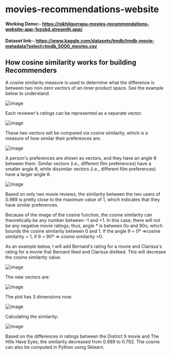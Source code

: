 # movies-recommendations-website

#### Working Demo:- https://nikhilgurrapu-movies-recommendations-website-app-1ozsbd.streamlit.app/
#### Dataset link:- https://www.kaggle.com/datasets/tmdb/tmdb-movie-metadata?select=tmdb_5000_movies.csv


## How cosine similarity works for building Recommenders
A cosine similarity measure is used to determine what the difference is between two non-zero vectors of an inner product space. See the example below to understand.

![image](https://user-images.githubusercontent.com/96330046/162226114-8f4f7a6c-528b-494a-9ec7-40ddf2523894.png)

Each reviewer's ratings can be represented as a separate vector.

![image](https://user-images.githubusercontent.com/96330046/162226350-04c1149d-30c2-47a3-8294-ca71f3b86103.png)

These two vectors will be compared via cosine similarity, which is a measure of how similar their preferences are.

![image](https://user-images.githubusercontent.com/96330046/162226461-72088b63-ebab-4106-a28f-d30d6056f899.png)

A person's preferences are shown as vectors, and they have an angle θ between them. Similar vectors (i.e., different film preferences) have a smaller angle θ, while dissimilar vectors (i.e., different film preferences) have a larger angle θ.

![image](https://user-images.githubusercontent.com/96330046/162227061-80958aa7-6f46-42a7-8d4b-2dd6a30d0a57.png)

Based on only two movie reviews, the similarity between the two users of 0.989 is pretty close to the maximum value of 1, which indicates that they have similar preferences.

Because of the image of the cosine function, the cosine similarity can theoretically be any number between -1 and +1. In this case, there will not be any negative movie ratings; thus, angle * is between 0o and 90o, which bounds the cosine similarity between 0 and 1. If the angle θ = 0º =>cosine similarity = 1, if θ = 90º => cosine similarity =0.

As an example below, I will add Bernard's rating for a movie and Clarissa's rating for a movie that Bernard liked and Clarissa disliked. This will decrease the cosine similarity value.

![image](https://user-images.githubusercontent.com/96330046/162228285-a7150cb1-468b-4d83-a1aa-54649a2e3210.png)

The new vectors are:

![image](https://user-images.githubusercontent.com/96330046/162228406-1495d42c-6e0b-407c-af0f-b8be4531dbee.png)

The plot has 3 dimensions now:

![image](https://user-images.githubusercontent.com/96330046/162228469-07065804-0def-4dea-ade1-d24c85646281.png)

Calculating the similarity:

![image](https://user-images.githubusercontent.com/96330046/162228517-2a00448b-2e0f-4362-bc80-9baa669d12a2.png)

Based on the differences in ratings between the District 9 movie and The Hills Have Eyes, the similarity decreased from 0.989 to 0.792. The cosine can also be computed in Python using Sklearn.


